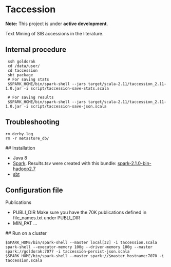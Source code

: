 # Taccession 

**Note:** This project is under **active development**.

Text Mining of SIB accessions in the literature. 

## Internal procedure

```shell
 ssh goldorak
 cd /data/user/
 cd taccession
 sbt package
 # For saving stats
 $SPARK_HOME/bin/spark-shell --jars target/scala-2.11/taccession_2.11-1.0.jar -i script/taccession-save-stats.scala

 # For saving results
 $SPARK_HOME/bin/spark-shell --jars target/scala-2.11/taccession_2.11-1.0.jar -i script/taccession-save-json.scala

```

## Troubleshooting

```
rm derby.log
rm -r metastore_db/ 
```

## Installation

* Java 8
* [Spark](http://spark.apache.org/downloads.html). Results.tsv were created with this bundle: [spark-2.1.0-bin-hadoop2.7](http://d3kbcqa49mib13.cloudfront.net/spark-2.1.0-bin-hadoop2.7.tgz)
* [sbt](http://www.scala-sbt.org/)

## Configuration file
Publications

* PUBLI_DIR Make sure you have the 70K publications defined in file_names.txt under PUBLI_DIR
* MIN_PAT ...

## Run on a cluster
```shell
$SPARK_HOME/bin/spark-shell --master local[32] -i taccession.scala
spark-shell --executor-memory 100g --driver-memory 100g --master spark://goldorak:7077 -i taccession-persist-json.scala
$SPARK_HOME/bin/spark-shell --master spark://$master_hostname:7070 -i taccession.scala
```